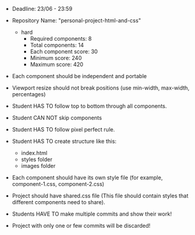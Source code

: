 - Deadline: 23/06 - 23:59
- Repository Name: "personal-project-html-and-css"

  - hard
    - Required components: 8
    - Total components: 14
    - Each component score: 30
    - Minimum score: 240
    - Maximum score: 420

- Each component should be independent and portable
- Viewport resize should not break positions (use min-width, max-width, percentages)
- Student HAS TO follow top to bottom through all components.
- Student CAN NOT skip components
- Student HAS TO follow pixel perfect rule.
- Student HAS TO create structure like this:
  - index.html
  - styles folder
  - images folder
- Each component should have its own style file (for example, component-1.css, component-2.css)
- Project should have shared.css file (This file should contain styles that different components need to share).
- Students HAVE TO make multiple commits and show their work!
- Project with only one or few commits will be discarded!
